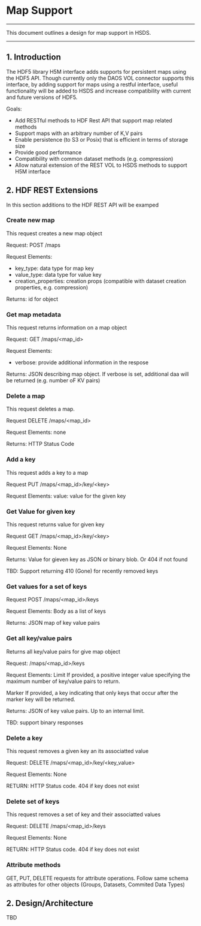 # Map Support

------

This document outlines a design for map support in HSDS.

------

## 1. Introduction

The HDF5 library H5M interface adds supports for persistent maps using the HDF5 API.  Though currently only the DAOS VOL connector supports this interface, by adding support for maps using a restful interface, useful functionality will be added to HSDS and increase compatibility with current and future versions of HDF5.

Goals:

* Add RESTful methods to HDF Rest API that support map related methods
* Support maps with an arbitrary number of K,V pairs
* Enable persistence (to S3 or Posix) that is efficient in terms of storage size
* Provide good performance
* Compatibility with common dataset methods (e.g. compression)
* Allow natural extension of the REST VOL to HSDS methods to support H5M interface


## 2. HDF REST Extensions

In this section additions to the HDF REST API will be examped

### Create new map

This request creates a new map object

Request: POST /maps

Request Elements:

* key_type: data type for map key
* value_type: data type for value key
* creation_properties: creation props (compatible with dataset creation properties, e.g. compression)

Returns: id for object

### Get map metadata

This request returns information on a map object

Request: GET /maps/&lt;map_id&gt;

Request Elements:

* verbose: provide additional information in the respose

Returns: JSON describing map object.  If verbose is set, additional daa will be returned (e.g. number oF KV pairs)

### Delete a map

This request deletes a map. 

Request DELETE /maps/&lt;map_id&gt;

Request Elements: 
  none

Returns: HTTP Status Code

### Add a key

This request adds a key to a map

Request PUT /maps/&lt;map_id&gt;/key/&lt;key&gt;

Request Elements:
  value: value for the given key

### Get Value for given key

This request returns value for given key

Request GET /maps/&lt;map_id&gt;/key/&lt;key&gt;

Request Elements:
  None

Returns:
  Value for gieven key as JSON or binary blob.  Or 404 if not found

TBD: Support returning 410 (Gone) for recently removed keys

### Get values for a set of keys

Request POST /maps/&lt;map_id&gt;/keys

Request Elements:
  Body as a list of keys

Returns:
   JSON map of key value pairs

### Get all key/value pairs

Returns all key/value pairs for give map object

Request: /maps/&lt;map_id&gt;/keys

Request Elements:
   Limit If provided, a positive integer value specifying the maximum number of key/value pairs to return.

Marker If provided, a key indicating that only keys that occur after the marker key will be returned.

Returns: JSON of key value pairs.  Up to an internal limit.

TBD: support binary responses

### Delete a key

This request removes a given key an its associatted value

Request: DELETE /maps/&lt;map_id&gt;/key/&lt;key_value&gt;

Request Elements:
  None

RETURN: HTTP Status code.  404 if key does not exist

### Delete set of keys

This request removes a set of key and their associatted values

Request: DELETE /maps/&lt;map_id&gt;/keys

Request Elements:
  None

RETURN: HTTP Status code.  404 if key does not exist

### Attribute methods

  GET, PUT, DELETE requests for attribute operations.  Follow same schema as attributes for other objects (Groups, Datasets, Commited Data Types)


## 2. Design/Architecture

TBD